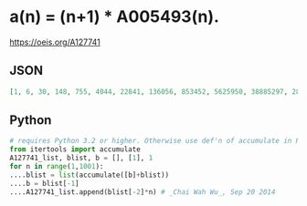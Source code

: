 # a\(n\) \= \(n\+1\) \* A005493\(n\)\.
https://oeis.org/A127741
## JSON
```JSON
[1, 6, 30, 148, 755, 4044, 22841, 136056, 853452, 5625950, 38885297, 281170080, 2122313505, 16688829122, 136457754030, 1158155642512, 10186602918035, 92711977180164, 871936904575985, 8462913158427580, 84668764368102012, 872196382566014506, 9241557859113581689]
```
## Python
```Python
# requires Python 3.2 or higher. Otherwise use def'n of accumulate in Python docs.
from itertools import accumulate
A127741_list, blist, b = [], [1], 1
for n in range(1,1001):
....blist = list(accumulate([b]+blist))
....b = blist[-1]
....A127741_list.append(blist[-2]*n) # _Chai Wah Wu_, Sep 20 2014
```
